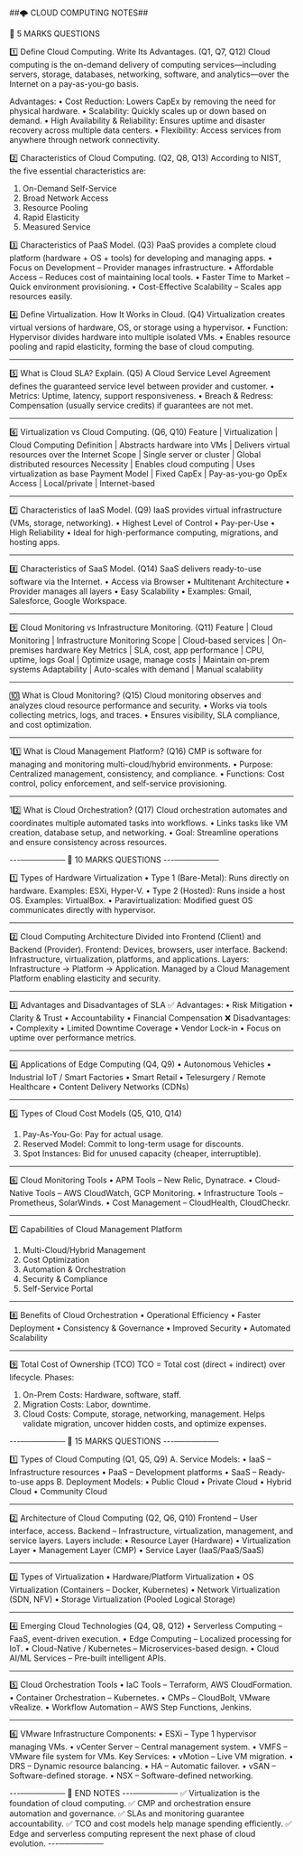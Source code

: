 
 ##🌩️ CLOUD COMPUTING NOTES##


📘 5 MARKS QUESTIONS


1️⃣ Define Cloud Computing. Write Its Advantages. (Q1, Q7, Q12)
Cloud computing is the on-demand delivery of computing services—including servers, storage, databases, networking, software, and analytics—over the Internet on a pay-as-you-go basis.

Advantages:
• Cost Reduction: Lowers CapEx by removing the need for physical hardware.
• Scalability: Quickly scales up or down based on demand.
• High Availability & Reliability: Ensures uptime and disaster recovery across multiple data centers.
• Flexibility: Access services from anywhere through network connectivity.


2️⃣ Characteristics of Cloud Computing. (Q2, Q8, Q13)
According to NIST, the five essential characteristics are:
1. On-Demand Self-Service
2. Broad Network Access
3. Resource Pooling
4. Rapid Elasticity
5. Measured Service


3️⃣ Characteristics of PaaS Model. (Q3)
PaaS provides a complete cloud platform (hardware + OS + tools) for developing and managing apps.
• Focus on Development – Provider manages infrastructure.
• Affordable Access – Reduces cost of maintaining local tools.
• Faster Time to Market – Quick environment provisioning.
• Cost-Effective Scalability – Scales app resources easily.


4️⃣ Define Virtualization. How It Works in Cloud. (Q4)
Virtualization creates virtual versions of hardware, OS, or storage using a hypervisor.
• Function: Hypervisor divides hardware into multiple isolated VMs.
• Enables resource pooling and rapid elasticity, forming the base of cloud computing.

---
5️⃣ What is Cloud SLA? Explain. (Q5)
A Cloud Service Level Agreement defines the guaranteed service level between provider and customer.
• Metrics: Uptime, latency, support responsiveness.
• Breach & Redress: Compensation (usually service credits) if guarantees are not met.

---
6️⃣ Virtualization vs Cloud Computing. (Q6, Q10)
Feature | Virtualization | Cloud Computing
Definition | Abstracts hardware into VMs | Delivers virtual resources over the Internet
Scope | Single server or cluster | Global distributed resources
Necessity | Enables cloud computing | Uses virtualization as base
Payment Model | Fixed CapEx | Pay-as-you-go OpEx
Access | Local/private | Internet-based

---
7️⃣ Characteristics of IaaS Model. (Q9)
IaaS provides virtual infrastructure (VMs, storage, networking).
• Highest Level of Control
• Pay-per-Use
• High Reliability
• Ideal for high-performance computing, migrations, and hosting apps.

---
8️⃣ Characteristics of SaaS Model. (Q14)
SaaS delivers ready-to-use software via the Internet.
• Access via Browser
• Multitenant Architecture
• Provider manages all layers
• Easy Scalability
• Examples: Gmail, Salesforce, Google Workspace.

---
9️⃣ Cloud Monitoring vs Infrastructure Monitoring. (Q11)
Feature | Cloud Monitoring | Infrastructure Monitoring
Scope | Cloud-based services | On-premises hardware
Key Metrics | SLA, cost, app performance | CPU, uptime, logs
Goal | Optimize usage, manage costs | Maintain on-prem systems
Adaptability | Auto-scales with demand | Manual scalability

---
🔟 What is Cloud Monitoring? (Q15)
Cloud monitoring observes and analyzes cloud resource performance and security.
• Works via tools collecting metrics, logs, and traces.
• Ensures visibility, SLA compliance, and cost optimization.

---
11️⃣ What is Cloud Management Platform? (Q16)
CMP is software for managing and monitoring multi-cloud/hybrid environments.
• Purpose: Centralized management, consistency, and compliance.
• Functions: Cost control, policy enforcement, and self-service provisioning.

---
12️⃣ What is Cloud Orchestration? (Q17)
Cloud orchestration automates and coordinates multiple automated tasks into workflows.
• Links tasks like VM creation, database setup, and networking.
• Goal: Streamline operations and ensure consistency across resources.

---────────
📗 10 MARKS QUESTIONS
---────────

1️⃣ Types of Hardware Virtualization
• Type 1 (Bare-Metal): Runs directly on hardware. Examples: ESXi, Hyper-V.
• Type 2 (Hosted): Runs inside a host OS. Examples: VirtualBox.
• Paravirtualization: Modified guest OS communicates directly with hypervisor.

---
2️⃣ Cloud Computing Architecture
Divided into Frontend (Client) and Backend (Provider).
Frontend: Devices, browsers, user interface.
Backend: Infrastructure, virtualization, platforms, and applications.
Layers: Infrastructure → Platform → Application.
Managed by a Cloud Management Platform enabling elasticity and security.

---
3️⃣ Advantages and Disadvantages of SLA
✅ Advantages:
• Risk Mitigation
• Clarity & Trust
• Accountability
• Financial Compensation
❌ Disadvantages:
• Complexity
• Limited Downtime Coverage
• Vendor Lock-in
• Focus on uptime over performance metrics.

---
4️⃣ Applications of Edge Computing (Q4, Q9)
• Autonomous Vehicles
• Industrial IoT / Smart Factories
• Smart Retail
• Telesurgery / Remote Healthcare
• Content Delivery Networks (CDNs)

---
5️⃣ Types of Cloud Cost Models (Q5, Q10, Q14)
1. Pay-As-You-Go: Pay for actual usage.
2. Reserved Model: Commit to long-term usage for discounts.
3. Spot Instances: Bid for unused capacity (cheaper, interruptible).

---
6️⃣ Cloud Monitoring Tools
• APM Tools – New Relic, Dynatrace.
• Cloud-Native Tools – AWS CloudWatch, GCP Monitoring.
• Infrastructure Tools – Prometheus, SolarWinds.
• Cost Management – CloudHealth, CloudCheckr.

---
7️⃣ Capabilities of Cloud Management Platform
1. Multi-Cloud/Hybrid Management
2. Cost Optimization
3. Automation & Orchestration
4. Security & Compliance
5. Self-Service Portal

---
8️⃣ Benefits of Cloud Orchestration
• Operational Efficiency
• Faster Deployment
• Consistency & Governance
• Improved Security
• Automated Scalability

---
9️⃣ Total Cost of Ownership (TCO)
TCO = Total cost (direct + indirect) over lifecycle.
Phases:
1. On-Prem Costs: Hardware, software, staff.
2. Migration Costs: Labor, downtime.
3. Cloud Costs: Compute, storage, networking, management.
Helps validate migration, uncover hidden costs, and optimize expenses.

---────────
📙 15 MARKS QUESTIONS
---────────

1️⃣ Types of Cloud Computing (Q1, Q5, Q9)
A. Service Models:
• IaaS – Infrastructure resources
• PaaS – Development platforms
• SaaS – Ready-to-use apps
B. Deployment Models:
• Public Cloud
• Private Cloud
• Hybrid Cloud
• Community Cloud

---
2️⃣ Architecture of Cloud Computing (Q2, Q6, Q10)
Frontend – User interface, access.
Backend – Infrastructure, virtualization, management, and service layers.
Layers include:
• Resource Layer (Hardware)
• Virtualization Layer
• Management Layer (CMP)
• Service Layer (IaaS/PaaS/SaaS)

---
3️⃣ Types of Virtualization
• Hardware/Platform Virtualization
• OS Virtualization (Containers – Docker, Kubernetes)
• Network Virtualization (SDN, NFV)
• Storage Virtualization (Pooled Logical Storage)

---
4️⃣ Emerging Cloud Technologies (Q4, Q8, Q12)
• Serverless Computing – FaaS, event-driven execution.
• Edge Computing – Localized processing for IoT.
• Cloud-Native / Kubernetes – Microservices-based design.
• Cloud AI/ML Services – Pre-built intelligent APIs.

---
5️⃣ Cloud Orchestration Tools
• IaC Tools – Terraform, AWS CloudFormation.
• Container Orchestration – Kubernetes.
• CMPs – CloudBolt, VMware vRealize.
• Workflow Automation – AWS Step Functions, Jenkins.

---
6️⃣ VMware Infrastructure
Components:
• ESXi – Type 1 hypervisor managing VMs.
• vCenter Server – Central management system.
• VMFS – VMware file system for VMs.
Key Services:
• vMotion – Live VM migration.
• DRS – Dynamic resource balancing.
• HA – Automatic failover.
• vSAN – Software-defined storage.
• NSX – Software-defined networking.

---────────
📘 END NOTES
---────────
✅ Virtualization is the foundation of cloud computing.
✅ CMP and orchestration ensure automation and governance.
✅ SLAs and monitoring guarantee accountability.
✅ TCO and cost models help manage spending efficiently.
✅ Edge and serverless computing represent the next phase of cloud evolution.
---────────
